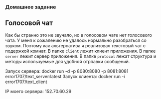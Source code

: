 ### Домашнее задание
## Голосовой чат

Как бы странно это не звучало, но в голосовом чате нет голосового чата. У меня к сожалению не удалось нормально разобраться со звуком. 
Поэтому как альтернатива я реализовал текстовый чат с подержкой комнат.
В папке `client` лежит клиент приложения.
В папке `server` лежит сервер приложения.
В папке `protocol` лежат структура и методы используемые для удобной отрпавки сообщений.

Запуск сервера: docker run -d -p 8080:8080 -p 8081:8081 error1707/text_server:latest
Запуск клиента: docker run -i error1707/text_client

IP моего сервера: 152.70.60.29
